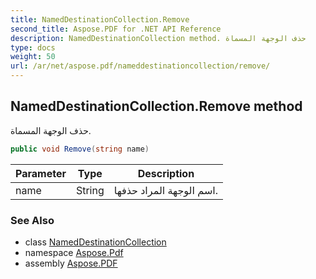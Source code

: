 ```yaml
---
title: NamedDestinationCollection.Remove
second_title: Aspose.PDF for .NET API Reference
description: NamedDestinationCollection method. حذف الوجهة المسماة
type: docs
weight: 50
url: /ar/net/aspose.pdf/nameddestinationcollection/remove/
---
```

## NamedDestinationCollection.Remove method

حذف الوجهة المسماة.

```csharp
public void Remove(string name)
```

| Parameter | Type | Description |
| --- | --- | --- |
| name | String | اسم الوجهة المراد حذفها. |

### See Also

* class [NamedDestinationCollection](../)
* namespace [Aspose.Pdf](../../../aspose.pdf/)
* assembly [Aspose.PDF](../../../)